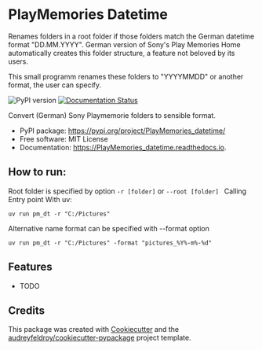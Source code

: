 # PlayMemories Datetime

Renames folders in a root folder if those folders match the German datetime format "DD.MM.YYYY". German version of Sony's Play Memories Home automatically creates this folder structure, a feature not beloved by its users.

This small programm renames these folders to "YYYYMMDD" or another format, the user can specify.

![PyPI version](https://img.shields.io/pypi/v/PlayMemories_datetime.svg)
[![Documentation Status](https://readthedocs.org/projects/PlayMemories_datetime/badge/?version=latest)](https://PlayMemories_datetime.readthedocs.io/en/latest/?version=latest)

Convert (German) Sony Playmemorie folders to sensible format.

* PyPI package: https://pypi.org/project/PlayMemories_datetime/
* Free software: MIT License
* Documentation: https://PlayMemories_datetime.readthedocs.io.

## How to run:

Root folder is specified by option ```-r [folder]``` or ```--root [folder] ``` 
Calling Entry point With uv:
```
uv run pm_dt -r "C:/Pictures" 
```

Alternative name format can be specified with --format option
```
uv run pm_dt -r "C:/Pictures" -format "pictures_%Y%-m%-%d"
```





## Features

* TODO

## Credits

This package was created with [Cookiecutter](https://github.com/audreyfeldroy/cookiecutter) and the [audreyfeldroy/cookiecutter-pypackage](https://github.com/audreyfeldroy/cookiecutter-pypackage) project template.

